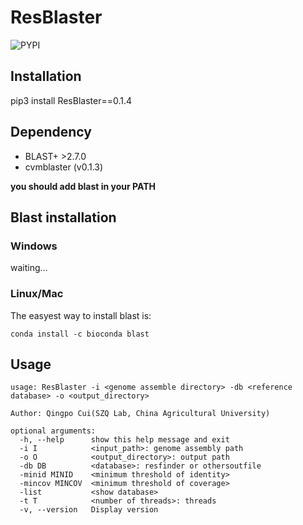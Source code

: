 # ResBlaster

![PYPI](https://img.shields.io/pypi/v/ResBlaster)

## Installation
pip3 install ResBlaster==0.1.4

## Dependency
- BLAST+ >2.7.0
- cvmblaster (v0.1.3)

**you should add blast in your PATH**


## Blast installation
### Windows
waiting...

### Linux/Mac
The easyest way to install blast is:

```
conda install -c bioconda blast
```

## Usage
```
usage: ResBlaster -i <genome assemble directory> -db <reference database> -o <output_directory>

Author: Qingpo Cui(SZQ Lab, China Agricultural University)

optional arguments:
  -h, --help      show this help message and exit
  -i I            <input_path>: genome assembly path
  -o O            <output_directory>: output path
  -db DB          <database>: resfinder or othersoutfile
  -minid MINID    <minimum threshold of identity>
  -mincov MINCOV  <minimum threshold of coverage>
  -list           <show database>
  -t T            <number of threads>: threads
  -v, --version   Display version
  ```


